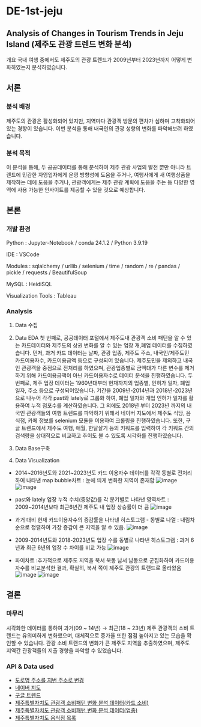 # DE-1st-jeju
## Analysis of Changes in Tourism Trends in Jeju Island (제주도 관광 트렌드 변화 분석) 

개요
국내 여행 중에서도 제주도의 관광 트렌드가 2009년부터 2023년까지 어떻게 변화하였는지 분석하였습니다.

## 서론
### 분석 배경
제주도의 관광은 활성화되어 있지만, 지역마다 관광객 방문의 편차가 심하며 고착화되어 있는 경향이 있습니다. 이번 분석을 통해 내국인의 관광 성향의 변화를 파악해보려 하였습니다.

### 분석 목적
이 분석을 통해, 두 공공데이터를 통해 분석하여 제주 관광 사업의 발전 뿐만 아니라 트렌드에 민감한 자영업자에게 운영 방향성에 도움을 주거나, 여행사에게 새 여행상품을 제작하는 데에 도움을 주거나, 관광객에게는 제주 관광 계획에 도움을 주는 등 다양한 영역에 사용 가능한 인사이트를 제공할 수 있을 것으로 예상합니다.

## 본론
### 개발 환경
Python : Jupyter-Notebook / conda 24.1.2 / Python 3.9.19

IDE : VSCode

Modules : sqlalchemy / urllib / selenium / time / random / re / pandas / pickle / requests / BeautifulSoup

MySQL : HeidiSQL

Visualization Tools : Tableau

### Analysis

1. Data 수집


2. Data EDA
첫 번째로, 공공데이터 포털에서 제주도내 관광객 소비 패턴을 알 수 있는 카드데이터와 제주도의 상권 변화를 알 수 있는 업장 개,폐업 데이터를 수집하였습니다. 먼저, 과거 카드 데이터는 날짜, 관광 업종, 제주도 주소, 내국인/제주도민 카드이용자수, 카드이용금액 등으로 구성되어 있습니다. 제주도민을 제외하고 내국인 관광객을 중점으로 전처리를 하였으며, 관광업종별로 금액대가 다른 변수를 제거하기 위해 카드이용금액이 아닌 카드이용자수로 데이터 분석을 진행하였습니다.
두 번째로, 제주 업장 데이터는 1960년대부터 현재까지의 업종별, 인허가 일자, 폐업 일자, 주소 등으로 구성되어있습니다. 기간을 2009년-2014년과 2018년-2023년으로 나누어 각각 past와 lately로 그룹화 하여, 폐업 일자와 개업 인허가 일자를 활용하여 누적 점포수를 계산하였습니다.
그 외에도 2018년 부터 2023년 까지의 내국인 관광객들의 여행 트렌드를 파악하기 위해서 네이버 지도에서 제주도 식당, 음식점, 카페 정보를 selenium 모듈을 이용하여 크롤링을 진행하였습니다. 또한, 구글 트렌드에서 제주도 여행, 애월, 한달살기 등의 키워드를 입력하여 각 키워드 간의 검색량을 상대적으로 비교하고 추이도 볼 수 있도록 시각화를 진행하였습니다.

3. Data Base구축


4. Data Visualization
- 2014~2016년도와 2021~2023년도 카드 이용자수 데이터를 각각 동별로 전처리하여 나타낸 map bubble차트 : 눈에 띄게 변화한 지역이 존재함
![image](https://github.com/pladata-encore/DE31-1st-jeju/assets/122220184/11b1918e-2463-4478-8906-24b04c9e520d) ![image](https://github.com/pladata-encore/DE31-1st-jeju/assets/122220184/efbd3dac-bf62-451a-b042-fbe7127d706d)

- past와 lately 업장 누적 수치(중앙값)를 각 분기별로 나타낸 영역차트 
: 2009~2014년보다 최근6년간 제주도 내 업장 상승률이 더 큼
![image](https://github.com/pladata-encore/DE31-1st-jeju/assets/122220184/f6048ece-7876-40b2-8de6-8cd56fe32d59)

- 과거 대비 현재 카드이용자수의 증감률을 나타낸 히스토그램 - 동별로 나열
: 내림차순으로 정렬하여 가장 증감이 큰 지역을 알 수 있음.
![image](https://github.com/pladata-encore/DE31-1st-jeju/assets/122220184/394ab69a-e117-4e1f-b4da-d814c3677ff9)

- 2009-2014년도와 2018-2023년도 업장 수를 동별로 나타낸 히스토그램
: 과거 6년과 최근 6년의 업장 수 차이를 비교 가능
![image](https://github.com/pladata-encore/DE31-1st-jeju/assets/122220184/ae9feb44-c150-4827-a7fd-41e4189632f4)

- 파이차트
:추가적으로 제주도 지역을 북서 북동 남서 남동으로 군집화하여 카드이용자수를 비교분석한 결과, 확실히, 북서 쪽이 제주도 관광의 트랜드로 올라왔음
![image](https://github.com/pladata-encore/DE31-1st-jeju/assets/122220184/4c1c4b82-4cef-4124-86ff-6204cdabdda0)
![image](https://github.com/pladata-encore/DE31-1st-jeju/assets/122220184/9bd256f7-7a13-48ff-80cc-0b2bdf6e626a)

## 결론
### 마무리
시각화한 데이터를 통하여 과거(09 ~ 14년) → 최근(18 ~ 23년) 제주 관광객의 소비 트랜드는 유의미하게 변화했으며, 대체적으로 증가율 또한 점점 높아지고 있는 모습을 확인할 수 있습니다. 관광 소비 트랜드의 변화가 큰 제주도 지역을 추출하였으며, 제주도 지역간 관광객들의 지출 경향을 파악할 수 있었습니다. 

### API & Data used
- [도로명 주소를 지번 주소로 변경](https://www.juso.go.kr/openIndexPage.do)
- [네이버 지도](https://map.naver.com/p/search/%EC%A0%9C%EC%A3%BC%EB%8F%84/address/14090357.3876139,3952164.1450325,%EC%A0%9C%EC%A3%BC%ED%8A%B9%EB%B3%84%EC%9E%90%EC%B9%98%EB%8F%84,jibun?c=7.00,0,0,0,dh&isCorrectAnswer=true)
- [구글 트렌드](https://trends.google.co.kr/trends/explore?date=2009-01-01%202023-12-31&geo=KR&q=%EC%A0%9C%EC%A3%BC%EB%8F%84%20%EC%97%AC%ED%96%89,%EC%95%A0%EC%9B%94,%EC%A1%B0%EC%B2%9C,%ED%95%B4%EC%99%B8%EC%97%AC%ED%96%89,%ED%95%9C%EB%8B%AC%EC%82%B4%EA%B8%B0&hl=ko)
- [제주특별자치도 관광객 소비패턴 변화 분석 데이터(카드 소비)](https://www.data.go.kr/data/15046091/fileData.do)
- [제주특별자치도 관광객 소비패턴 변화 분석 데이터(업종)](https://www.data.go.kr/data/15046087/fileData.do)
- [제주특별자치도 음식점 목록](https://www.jejudatahub.net/data/view/data/780)

